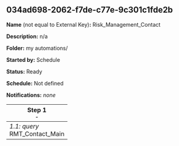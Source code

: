 ## 034ad698-2062-f7de-c77e-9c301c1fde2b

**Name** (not equal to External Key)**:** Risk_Management_Contact

**Description:** n/a

**Folder:** my automations/

**Started by:** Schedule

**Status:** Ready

**Schedule:** Not defined

**Notifications:** _none_


| Step 1<br>_<small>-</small>_ |
| --- |
| _1.1: query_<br>RMT_Contact_Main |
